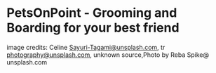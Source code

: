 # PetsOnPoint - Grooming and Boarding for your best friend
image credits: Celine Sayuri-Tagami@unsplash.com, tr photography@unsplash.com, unknown source,Photo by Reba Spike@ unsplash.com
   